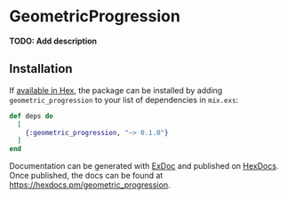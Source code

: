 # GeometricProgression

**TODO: Add description**

## Installation

If [available in Hex](https://hex.pm/docs/publish), the package can be installed
by adding `geometric_progression` to your list of dependencies in `mix.exs`:

```elixir
def deps do
  [
    {:geometric_progression, "~> 0.1.0"}
  ]
end
```

Documentation can be generated with [ExDoc](https://github.com/elixir-lang/ex_doc)
and published on [HexDocs](https://hexdocs.pm). Once published, the docs can
be found at <https://hexdocs.pm/geometric_progression>.

